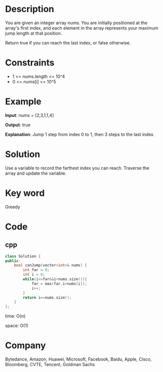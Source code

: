 # Description

You are given an integer array nums. You are initially positioned at the array's first index, and each element in the array represents your maximum jump length at that position.

Return true if you can reach the last index, or false otherwise.

# Constraints

- 1 <= nums.length <= 10^4
- 0 <= nums[i] <= 10^5

# Example

**Input**: nums = [2,3,1,1,4]

**Output**: true

**Explanation**: Jump 1 step from index 0 to 1, then 3 steps to the last index.

# Solution

Use a variable to record the farthest index you can reach. Traverse the array and update the variable.

# Key word

Greedy

# Code

## cpp

```cpp
class Solution {
public:
    bool canJump(vector<int>& nums) {
        int far = 0;
        int i = 0;
        while(i<=far&&i<nums.size()){
            far = max(far,i+nums[i]);
            i++;
        }
        return i==nums.size();
    }
};

```

time: O(n)

space: O(1)

# Company

Bytedance, Amazon, Huawei, Microsoft, Facebook, Baidu, Apple, Cisco, Bloomberg, CVTE, Tencent, Goldman Sachs

